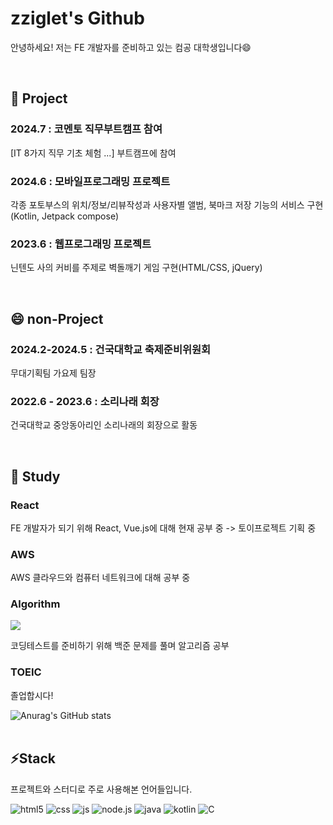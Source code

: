 
<!--
**zziglet/zziglet** is a ✨ _special_ ✨ repository because its `README.md` (this file) appears on your GitHub profile.

Here are some ideas to get you started:

- 
- 🌱 I’m currently learning ...
- 👯 I’m looking to collaborate on ...
- 🤔 I’m looking for help with ...
- 💬 Ask me about ...
- 📫 How to reach me: ...
- 😄 Pronouns: ...
- ⚡ Fun fact: ...
-->
<h1>zziglet's Github</h1>
<p>안녕하세요! 저는 FE 개발자를 준비하고 있는 컴공 대학생입니다😄</p>
<br>
<h2>🔭 Project</h2>
  <h3>2024.7 : 코멘토 직무부트캠프 참여</h3>
  <p>[IT 8가지 직무 기초 체험 ...] 부트캠프에 참여</p>
  <h3>2024.6 : 모바일프로그래밍 프로젝트</h3>
  <p>각종 포토부스의 위치/정보/리뷰작성과 사용자별 앨범, 북마크 저장 기능의 서비스 구현(Kotlin, Jetpack compose)</p>
  <h3>2023.6 : 웹프로그래밍 프로젝트</h3>
  <p>닌텐도 사의 커비를 주제로 벽돌깨기 게임 구현(HTML/CSS, jQuery)</p>

  <br>

<h2>😄 non-Project</h2>
  <h3>2024.2-2024.5 : 건국대학교 축제준비위원회</h3>
  <p>무대기획팀 가요제 팀장</p>
  <h3>2022.6 - 2023.6 : 소리나래 회장</h3>
  <p>건국대학교 중앙동아리인 소리나래의 회장으로 활동</p>

  <br>

<h2>🤔 Study</h2>
  <h3>React</h3>
  <p>FE 개발자가 되기 위해 React, Vue.js에 대해 현재 공부 중 -> 토이프로젝트 기획 중</p>
  <h3>AWS</h3>
  <p>AWS 클라우드와 컴퓨터 네트워크에 대해 공부 중</p>
  <h3>Algorithm</h3>
  <img src="http://mazandi.herokuapp.com/api?handle=jjw04033&theme=warm"/>
  <p>코딩테스트를 준비하기 위해 백준 문제를 풀며 알고리즘 공부 </p>
  <h3>TOEIC</h3>
  <p>졸업합시다!</p>
</details>

![Anurag's GitHub stats](https://github-readme-stats.vercel.app/api?username=zziglet&show_icons=true&theme=dracula)
<br>
<br>
<h2>⚡Stack</h2>
<p>프로젝트와 스터디로 주로 사용해본 언어들입니다.</p>

![html5](https://img.shields.io/badge/HTML5-E34F26?style=for-the-badge&logo=html5&logoColor=white)
![css](https://img.shields.io/badge/CSS-239120?&style=for-the-badge&logo=css3&logoColor=white)
![js](https://img.shields.io/badge/JavaScript-F7DF1E?style=for-the-badge&logo=JavaScript&logoColor=white)
![node.js](https://img.shields.io/badge/Node.js-43853D?style=for-the-badge&logo=node.js&logoColor=white)
![java](https://img.shields.io/badge/Java-ED8B00?style=for-the-badge&logo=openjdk&logoColor=white)
![kotlin](https://img.shields.io/badge/Kotlin-0095D5?&style=for-the-badge&logo=kotlin&logoColor=white)
![C](https://img.shields.io/badge/C-0095D5?&style=for-the-badge&logo=C&logoColor=white)
